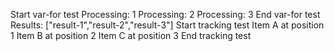 Start var-for test
Processing: 1
Processing: 2
Processing: 3
End var-for test
Results: ["result-1","result-2","result-3"]
Start tracking test
Item A at position 1
Item B at position 2
Item C at position 3
End tracking test